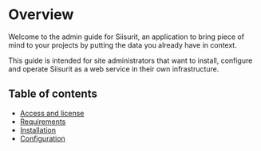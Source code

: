 # Overview

Welcome to the admin guide for Siisurit, an application to bring piece of mind to your projects by putting the data you already have in context.

This guide is intended for site administrators that want to install, configure and operate Siisurit as a web service in their own infrastructure.

## Table of contents

- [Access and license](access-and-license.md)
- [Requirements](requirements.md)
- [Installation](installation/index.md)
- [Configuration](configuration/index.md)

